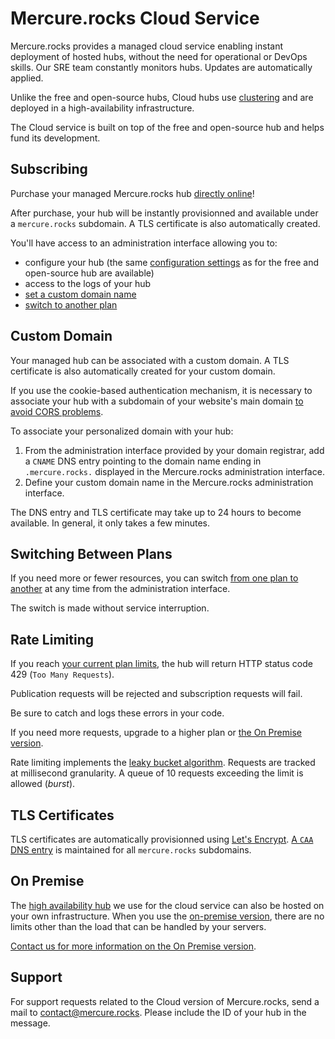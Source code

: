 # Mercure.rocks Cloud Service

Mercure.rocks provides a managed cloud service enabling instant deployment of hosted hubs, without the need for operational or DevOps skills.
Our SRE team constantly monitors hubs. Updates are automatically applied.

Unlike the free and open-source hubs, Cloud hubs use [clustering](cluster.md) and are deployed in a high-availability infrastructure.

The Cloud service is built on top of the free and open-source hub and helps fund its development.

## Subscribing

Purchase your managed Mercure.rocks hub [directly online](https://mercure.rocks/pricing)!

After purchase, your hub will be instantly provisionned and available under a `mercure.rocks` subdomain. A TLS certificate is also automatically created.

You'll have access to an administration interface allowing you to:

* configure your hub (the same [configuration settings](config.md) as for the free and open-source hub are available)
* access to the logs of your hub
* [set a custom domain name](#custom-domain)
* [switch to another plan](#switching-between-plans)

## Custom Domain

Your managed hub can be associated with a custom domain. A TLS certificate is also automatically created for your custom domain.

If you use the cookie-based authentication mechanism, it is necessary to associate your hub with a subdomain of your website's main domain [to avoid CORS problems](troubleshooting.md#cors-issues).

To associate your personalized domain with your hub:

1. From the administration interface provided by your domain registrar, add a `CNAME` DNS entry pointing to the domain name ending in `.mercure.rocks.` displayed in the Mercure.rocks administration interface.
2. Define your custom domain name in the Mercure.rocks administration interface.

The DNS entry and TLS certificate may take up to 24 hours to become available.
In general, it only takes a few minutes.

## Switching Between Plans

If you need more or fewer resources, you can switch [from one plan to another](https://mercure.rocks/pricing) at any time from the administration interface.

The switch is made without service interruption.

## Rate Limiting

If you reach [your current plan limits](https://mercure.rocks/pricing), the hub will return HTTP status code 429 (`Too Many Requests`).

Publication requests will be rejected and subscription requests will fail.

Be sure to catch and logs these errors in your code.

If you need more requests, upgrade to a higher plan or [the On Premise version](#on-premise).

Rate limiting implements the [leaky bucket algorithm](https://en.wikipedia.org/wiki/Leaky_bucket).
Requests are tracked at millisecond granularity. A queue of 10 requests exceeding the limit is allowed (*burst*).

## TLS Certificates

TLS certificates are automatically provisionned using [Let's Encrypt](https://letsencrypt.org).
[A `CAA` DNS entry](https://letsencrypt.org/docs/caa/) is maintained for all `mercure.rocks` subdomains.

## On Premise

The [high availability hub](cluster.md) we use for the cloud service can also be hosted on your own infrastructure. When you use the [on-premise version](cluster.md#high-availability-on-premise-version), there are no limits other than the load that can be handled by your servers.

[Contact us for more information on the On Premise version](mailto:contact@mercure.rocks?subject=I%27m%20interested%20in%20Mercure%20on%20premise).

## Support

For support requests related to the Cloud version of Mercure.rocks, send a mail to [contact@mercure.rocks](mailto:contact@mercure.rocks?subject=Cloud%20support%20request).
Please include the ID of your hub in the message.
